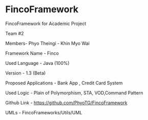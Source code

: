 # FincoFramework
FincoFramework for Academic Project

Team #2

Members- Phyo Theingi
       - Khin Myo Wai

Framework Name - Finco

Used Language - Java (100%)

Version - 1.3 (Beta)

Proposed Applications - Bank App , Credit Card System

Used Logic -  Plain of Polymorphism, STA, VOD,Command Pattern

Github Link - https://github.com/PhyoTG/FincoFramework

UMLs - FincoFrameworks/Utils/UML
